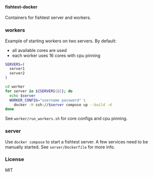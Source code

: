 #### fishtest-docker

Containers for fishtest server and workers.


### workers

Example of starting workers on two servers. By default:
- all available cores are used
- each worker uses 16 cores with cpu pinning

```bash
SERVERS=(
  server1
  server2
)

cd worker
for server in ${SERVERS[@]}; do
  echo $server
  WORKER_CONFIG="username password" \
    docker -H ssh://$server compose up --build -d
done
```

See `worker/run_workers.sh` for core configs and cpu pinning.


### server

Use `docker compose` to start a fishtest server. A few services
need to be manually started. See `server/Dockerfile` for more info.


### License

MIT
